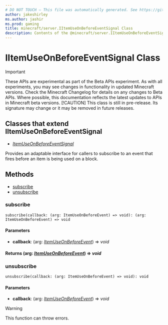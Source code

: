 ```yaml
---
# DO NOT TOUCH — This file was automatically generated. See https://github.com/mojang/minecraftapidocsgenerator to modify descriptions, examples, etc.
author: jakeshirley
ms.author: jashir
ms.prod: gaming
title: minecraft/server.IItemUseOnBeforeEventSignal Class
description: Contents of the @minecraft/server.IItemUseOnBeforeEventSignal class.
---
```

# IItemUseOnBeforeEventSignal Class
>[!IMPORTANT]
>These APIs are experimental as part of the Beta APIs experiment. As with all experiments, you may see changes in functionality in updated Minecraft versions. Check the Minecraft Changelog for details on any changes to Beta APIs. Where possible, this documentation reflects the latest updates to APIs in Minecraft beta versions.
> [!CAUTION]
> This class is still in pre-release.  Its signature may change or it may be removed in future releases.

## Classes that extend IItemUseOnBeforeEventSignal
- [*ItemUseOnBeforeEventSignal*](ItemUseOnBeforeEventSignal.md)

Provides an adaptable interface for callers to subscribe to an event that fires before an item is being used on a block.

## Methods
- [subscribe](#subscribe)
- [unsubscribe](#unsubscribe)

### **subscribe**
`
subscribe(callback: (arg: ItemUseOnBeforeEvent) => void): (arg: ItemUseOnBeforeEvent) => void
`

#### **Parameters**
- **callback**: (arg: [*ItemUseOnBeforeEvent*](ItemUseOnBeforeEvent.md)) => *void*

#### **Returns** (arg: [*ItemUseOnBeforeEvent*](ItemUseOnBeforeEvent.md)) => *void*

### **unsubscribe**
`
unsubscribe(callback: (arg: ItemUseOnBeforeEvent) => void): void
`

#### **Parameters**
- **callback**: (arg: [*ItemUseOnBeforeEvent*](ItemUseOnBeforeEvent.md)) => *void*

> [!WARNING]
> This function can throw errors.
